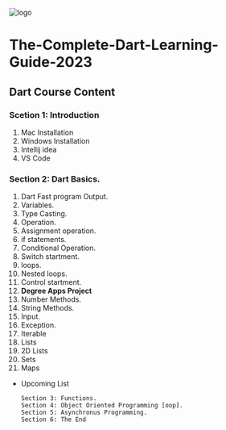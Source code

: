 ![logo](https://github.com/niloymamun/The-Complete-Dart-Learning-Guide-2023/blob/main/dartBanner.png)
# The-Complete-Dart-Learning-Guide-2023
## Dart Course Content
### Scetion 1: Introduction

1. Mac Installation
2. Windows Installation
3. Intellij idea
4. VS Code
### Section 2: Dart Basics.
1. Dart Fast program Output.
2. Variables.
3. Type Casting.
4. Operation.
5. Assignment operation.
6. if statements.
7. Conditional Operation.
8. Switch startment.
9. loops.
10. Nested loops.
11. Control startment.
12. **Degree Apps Project**
13. Number Methods.
14. String Methods.
15. Input.
16. Exception.
17. Iterable
18. Lists
19. 2D Lists
20. Sets
21. Maps </br>


- Upcoming List 
   ```
   Section 3: Functions.
   Section 4: Object Oriented Programming [oop].
   Section 5: Asynchronus Programming.
   Section 6: The End 
   
   
     
   ```




